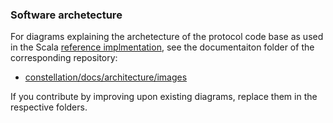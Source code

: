 ### Software archetecture

For diagrams explaining the archetecture of the protocol code base as used in the Scala 
[reference implmentation](https://github.com/Constellation-Labs/constellation), 
see the documentaiton folder of the corresponding repository:

* [constellation/docs/architecture/images](https://github.com/Constellation-Labs/constellation/docs/architecture/images) 

[comment]: <This /docs/architecture/images folder doesn't exist at this point, but will be added soon.>

If you contribute by improving upon existing diagrams, replace them in the respective folders.
